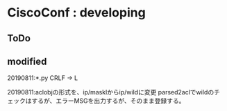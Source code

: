 # CiscoConf : developing

## ToDo

## modified
20190811:*.py CRLF -> L

20190811:aclobjの形式を、ip/masklからip/wildに変更
  parsed2aclでwildのチェックはするが、エラーMSGを出力するが、そのまま登録する。


